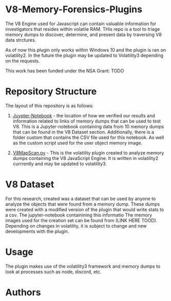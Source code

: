# V8-Memory-Forensics-Plugins

The V8 Engine used for Javascript can contain valuable information for investigators that resides within volatile RAM. THis repo is a tool to triage memory dumps to discover, determine, and present data by traversing V8 data strctures.

As of now this plugin only works within Windows 10 and the plugin is ran on volatility2. In the future the plugin may be updated to Volatility3 depending on the requests.

This work has been funded under the NSA Grant: TODO

# Repository Structure

The layout of this repository is as follows:
1. [Juypter-Notebook](data/custom/V8_recovery_analysis.ipynb) - the location of how we verified our results and information related to links of memory dumps that can be used to test V8. This is a Jupyter-notebook containing data from 10 memory dumps that can be found in the V8 Dataset section. Additionally, there is a folder custom that contains the CSV file used for this notebook. As well as the custom script used for the user object memory image.

2. [V8MapScan.py](plugins/V8MapScan.py) - This is the volatility plugin created to analyze memory dumps containing the V8 JavaScript Engine. It is written in volatility2 currrently and may be updated to volatility3.

# V8 Dataset

For this research, created was a dataset that can be used by anyone to analyze the objects that were found from a memory dump.
These dumps were created with a modified version of the plugin that would write stats to a csv. The jupyter-notebook containining this informatio The memory images used for the creation set can be found from (LINK HERE TOOD).
Depending on changes in volatility, it is subject to change and new developments with the plugin.

# Usage

The plugin makes use of the volatility3 framework and memory dumps to look at processes such as node, discord, etc. 


# Authors
